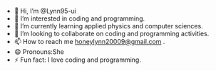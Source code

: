 - 👋 Hi, I’m @Lynn95-ui
- 👀 I’m interested in coding and programming.
- 🌱 I’m currently learning applied physics and computer sciences.
- 💞️ I’m looking to collaborate on coding and programming activities.
- 📫 How to reach me honeylynn20009@gmail.com .
- 😄 Pronouns:She
- ⚡ Fun fact: I love coding and programming.

<!---
Lynn95-ui/Lynn95-ui is a ✨ special ✨ repository because its `README.md` (this file) appears on your GitHub profile.
You can click the Preview link to take a look at your changes.
--->
